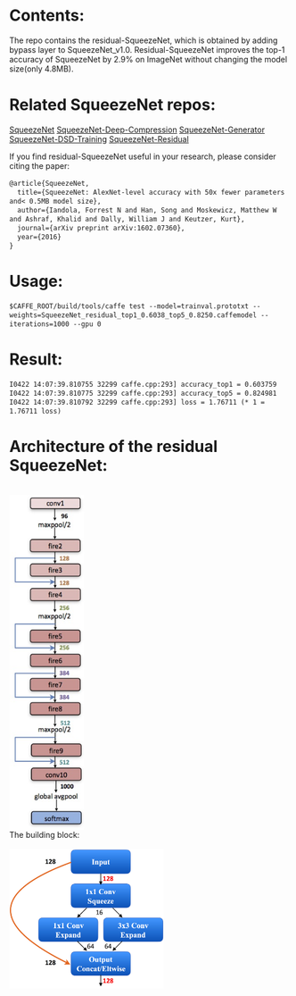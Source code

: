 # Contents:

The repo contains the residual-SqueezeNet, which is obtained by adding bypass layer to SqueezeNet_v1.0. Residual-SqueezeNet improves the top-1 accuracy of SqueezeNet by 2.9% on ImageNet without changing the model size(only 4.8MB).

# Related SqueezeNet repos:
[SqueezeNet](https://github.com/DeepScale/SqueezeNet)
[SqueezeNet-Deep-Compression](https://github.com/songhan/SqueezeNet-Deep-Compression)
[SqueezeNet-Generator](https://github.com/songhan/SqueezeNet-Generator)
[SqueezeNet-DSD-Training](https://github.com/songhan/SqueezeNet-DSD-Training)
[SqueezeNet-Residual](https://github.com/songhan/SqueezeNet-Residual)



If you find residual-SqueezeNet useful in your research, please consider citing the paper:

    @article{SqueezeNet,
      title={SqueezeNet: AlexNet-level accuracy with 50x fewer parameters and< 0.5MB model size},
      author={Iandola, Forrest N and Han, Song and Moskewicz, Matthew W and Ashraf, Khalid and Dally, William J and Keutzer, Kurt},
      journal={arXiv preprint arXiv:1602.07360},
      year={2016}
    }
  

# Usage:

    $CAFFE_ROOT/build/tools/caffe test --model=trainval.prototxt --weights=SqueezeNet_residual_top1_0.6038_top5_0.8250.caffemodel --iterations=1000 --gpu 0

# Result:
      
    I0422 14:07:39.810755 32299 caffe.cpp:293] accuracy_top1 = 0.603759
    I0422 14:07:39.810775 32299 caffe.cpp:293] accuracy_top5 = 0.824981
    I0422 14:07:39.810792 32299 caffe.cpp:293] loss = 1.76711 (* 1 = 1.76711 loss) 
    
# Architecture of the residual SqueezeNet: 
<br>
<img src="figure/architecture2.jpg"  height="600px" align="middle" />
<br>
The building block:
<br>
<br>
<img src="figure/type2.jpg"  height="250px" align="middle"/>





